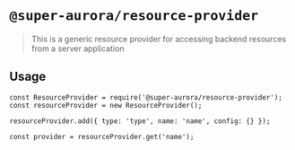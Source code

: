 # `@super-aurora/resource-provider`
> This is a generic resource provider for accessing backend resources from a server application

## Usage
```
const ResourceProvider = require('@super-aurora/resource-provider');
const resourceProvider = new ResourceProvider();

resourceProvider.add({ type: 'type', name: 'name', config: {} });

const provider = resourceProvider.get('name');
```
